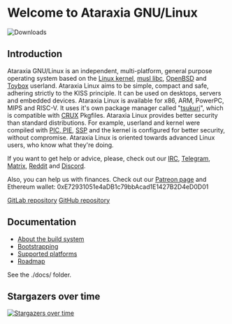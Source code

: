 # Welcome to Ataraxia GNU/Linux
![Downloads](
https://img.shields.io/github/downloads/ataraxialinux/ataraxia/total.svg)

## Introduction
Ataraxia GNU/Linux is an independent, multi-platform,  general purpose operating system based on the [Linux kernel](https://www.kernel.org/), [musl libc](http://www.musl-libc.org/), [OpenBSD](https://www.openbsd.org/) and [Toybox](https://landley.net/toybox) userland. Ataraxia Linux aims to be simple, compact and safe, adhering strictly to the KISS principle. It can be used on desktops, servers and embedded devices. Ataraxia Linux is available for x86, ARM, PowerPC, MIPS and RISC-V. It uses it's own package manager called "[tsukuri](https://github.com/ataraxialinux/tsukuri)", which is compatible with [CRUX](https://crux.nu/) Pkgfiles. Ataraxia Linux provides better security than standard distributions. For example, userland and kernel were compiled with [PIC, PIE](https://en.wikipedia.org/wiki/Position-independent_code), [SSP](https://en.wikipedia.org/wiki/Buffer_overflow_protection) and the kernel is configured for better security, without compromise. Ataraxia Linux is oriented towards advanced Linux users, who know what they're doing.

If you want to get help or advice, please, check out our [IRC](irc://irc.freenode.net/#ataraxialinux), [Telegram](https://t.me/ataraxialinux), [Matrix](https://matrix.to/#/#ataraxialinux:matrix.org), [Reddit](https://www.reddit.com/r/ataraxialinux/) and [Discord](https://discord.gg/sCQGvzz).

Also, you can help us with finances. Check out our [Patreon page](https://www.patreon.com/ataraxialinux)
and Ethereum wallet: 0xE72931051e4aDB1c79bbAcad1E1427B2D4eD0D01

[GitLab repository](https://gitlab.com/ataraxialinux/ataraxia)
[GitHub repository](https://github.com/ataraxialinux/ataraxia)

## Documentation
* [About the build system](docs/aboutbuildsystem.md)
* [Bootstrapping](docs/bootstrapping.md)
* [Supported platforms](docs/platforms.md)
* [Roadmap](docs/roadmap.md)

See the ./docs/ folder.

## Stargazers over time
[![Stargazers over time](https://starchart.cc/ataraxialinux/ataraxia.svg)](https://starchart.cc/ataraxialinux/ataraxia)
